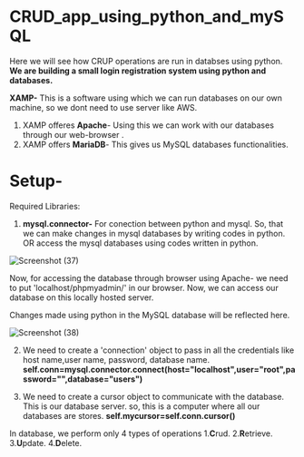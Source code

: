 # CRUD_app_using_python_and_mySQL
Here we will see how CRUP operations are run in databses using python.
**We are building a small login registration system using python and databases.**

**XAMP-** This is a software using which we can run databases on our own machine, so we dont need to use server like AWS.
1. XAMP offeres **Apache**- Using this we can work with our databases through our web-browser .
2. XAMP offers **MariaDB**- This gives us MySQL databases functionalities.


# Setup-
Required Libraries:
1.  **mysql.connector-** For conection between python and mysql. So, that we can make changes in mysql databases by writing codes in python. OR access the mysql databases using codes written in python.

![Screenshot (37)](https://user-images.githubusercontent.com/92416952/181185243-70e20372-4f0e-4a05-ade6-50ef53c46fdc.png)

Now, for accessing the database through browser using Apache- we need to put 'localhost/phpmyadmin/' in our browser. Now, we can access our database on this locally hosted server. 

Changes made using python in the MySQL database will be reflected here.

![Screenshot (38)](https://user-images.githubusercontent.com/92416952/181186719-0412fa04-4e27-4f7b-a18b-044641ad014a.png)

2.  We need to create a 'connection' object to pass in all the credentials like host name,user name, password, database name. **self.conn=mysql.connector.connect(host="localhost",user="root",password="",database="users")**
     
3.  We need to create a cursor object to communicate with the database.
This is our database server. so, this is a computer where all our databases are stores.
**self.mycursor=self.conn.cursor()**

In database, we perform only 4 types of operations
1.**C**rud.
2.**R**etrieve.
3.**U**pdate.
4.**D**elete.


